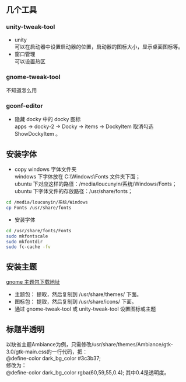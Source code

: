 ## 几个工具
### unity-tweak-tool
- unity  
可以在启动器中设置启动器的位置，启动器的图标大小，显示桌面图标等。
- 窗口管理  
可以设置热区

### gnome-tweak-tool
不知道怎么用

### gconf-editor
- 隐藏 docky 中的 docky 图标  
apps -> docky-2 -> Docky -> items -> DockyItem 取消勾选 ShowDockyItem 。  

## 安装字体
- copy windows 字体文件夹  
windows 下字体放在 C:\\Windows\\Fonts 文件夹下面；  
ubuntu 下对应这样的路径：/media/loucunyin/系统/Windows/Fonts；  
ubuntu 下字体文件的存放路径：/usr/share/fonts；
```bash
cd /media/loucunyin/系统/Windows
cp Fonts /usr/share/fonts
```
- 安装字体
```bash
cd /usr/share/fonts/Fonts
sudo mkfontscale
sudo mkfontdir
sudo fc-cache -fv
```

## 安装主题
[gnome 主题包下载地址](http://gnome-look.org/)  
- 主题包：
提取，然后复制到 /usr/share/themes/ 下面。
- 图标包：
提取，然后复制到 /usr/share/icons/ 下面。
- 通过 gnome-tweak-tool 或 unity-tweak-tool 设置图标或主题  

## 标题半透明
以缺省主题Ambiance为例，只需修改/usr/share/themes/Ambiance/gtk-3.0/gtk-main.css的一行代码，把：  
@define-color dark_bg_color #3c3b37;  
修改为：  
@define-color dark_bg_color rgba(60,59,55,0.4);
其中0.4是透明度。
